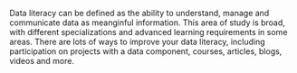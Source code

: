 Data literacy can be defined as the ability to understand, manage and communicate data as meanginful information. This area of study is broad, with different specializations and advanced learning requirements in some areas. There are lots of ways to improve your data literacy, including participation on projects with a data component, courses, articles, blogs, videos and more.